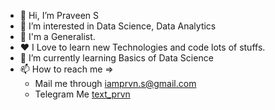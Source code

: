 - 👋 Hi, I’m Praveen S
- 👀 I’m interested in Data Science, Data Analytics
- 🔮 I'm a Generalist. 
- ❤️ I Love to learn new Technologies and code lots of stuffs.
- 🌱 I’m currently learning Basics of Data Science
- 📫 How to reach me =>
 	- Mail me through iamprvn.s@gmail.com
 	- Telegram Me [text_prvn](https://t.me/text_prvn)
